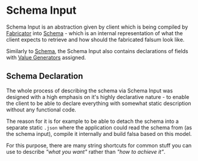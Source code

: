 # Schema Input

Schema Input is an abstraction given by client which is being compiled by [Fabricator](./04_fabricator.md) into
[Schema](./01_schema.md) - which is an internal representation of what the client expects to retrieve and how should
the fabricated falsum look like.

Similarly to [Schema](./01_schema.md), the Schema Input also contains declarations of fields with
[Value Generators](./03_value-generator.md) assigned.


## Schema Declaration

The whole process of describing the schema via Schema Input was designed with a high emphasis
on it's highly declarative nature - to enable the client to be able to declare everything with
somewhat static description without any functional code.

The reason for it is for example to be able to detach the schema into a separate static `.json`
where the application could read the schema from (as the schema input), compile it internally
and build falsa based on this model.

For this purpose, there are many string shortcuts for common stuff you can use to describe
_"what you want"_ rather than _"how to achieve it"_.

